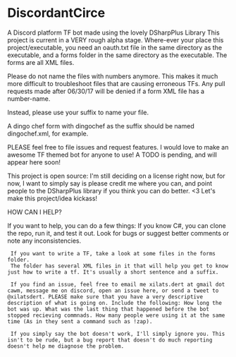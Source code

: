 # DiscordantCirce
A Discord platform TF bot made using the lovely DSharpPlus Library
This project is current in a VERY rough alpha stage.
Where-ever your place this project/executable, you need an oauth.txt file in the same directory as the executable, and a 
forms folder in the same directory as the executable. 
The forms are all XML files.

Please do not name the files with numbers anymore. This makes it much more difficult to troubleshoot files that are causing erroneous TFs. Any pull requests made after 06/30/17 will be denied if a form XML file has a number-name.

Instead, please use your suffix to name your file. 

A dingo chef form with dingochef as the suffix should be named dingochef.xml, for example.

PLEASE feel free to file issues and request features.
I would love to make an awesome TF themed bot for anyone to use!
A TODO is pending, and will appear here soon!


This project is open source: I'm still deciding on a license right now, but for now, I want to simply say is please credit me where you can, and point people to the DSharpPlus library if you think you can do better. <3 Let's make this project/idea kickass!



HOW CAN I HELP?

If you want to help, you can do a few things:
     If you know C#, you can clone the repo, run it, and test it out. Look for bugs or suggest better comments or note any       inconsistencies. 
     
     If you want to write a TF, take a look at some files in the forms folder.
     The folder has several XML files in it that will help you get to know just how to write a tf. It's usually a short sentence and a suffix.
     
     If you find an issue, feel free to email me xilats.dert at gmail dot cawm, message me on discord, open an issue here, or send a tweet to @xilatsdert. PLEASE make sure that you have a very descriptive description of what is going on. Include the following: How long the bot was up. What was the last thing that happened before the bot stopped recieving commnads. How many people were using it at the same time (As in they sent a command such as !zap).
     
     If you simply say the bot doesn't work, I'll simply ignore you. This isn't to be rude, but a bug report that doesn't do much reporting doesn't help me diagnose the problem.
 
